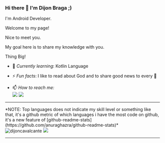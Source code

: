 ### Hi there 👋 I'm Dijon Braga ;)

I'm Android Developer.

Welcome to my page!

Nice to meet you.

My goal here is to share my knowledge with you.

Thing Big!

- 🌱 *Currently learning*: Kotlin Language

- ⚡ *Fun facts*: I like to read about God and to share good news to every 🤩

- 📫 *How to reach me:*<br>
<a href="https://www.linkedin.com/in/dijon-braga-9a5b3911a/"><img src="https://img.shields.io/badge/linkedin-%230177B5?style=flat&logo=linkedin&logoColor=white"/></a>
<a href="https://twitter.com/DijonBraga"><img src="https://img.shields.io/badge/twitter-%231DA1F2.svg?&style=flat&logo=twitter&logoColor=white"/></a>

<hr>
*NOTE: Top languages does not indicate my skill level or something like that, it's a github metric of which languages i have the most code on github, it's a new feature of [github-readme-stats](https://github.com/anuraghazra/github-readme-stats)*
</br>

<img alt="dijoncavalcante" src="https://github-readme-stats-anuraghazra1.vercel.app/api?username=dijoncavalcante&line_height=27&include_all_commits=true&show_icons=true&hide_border=true&theme=dark&count_private=true" />

</h1>
<a href="https://github.com/Daggy1234">
  <img src="https://github-readme-stats.vercel.app/api/top-langs/?username=dijoncavalcante&layout=compact&theme=dark&langs_count=8" />
</a>
<hr>
